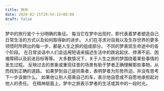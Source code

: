 ```yaml
---
title: 旅伴
date: 2020-02-15T20:54:12+08:00
draft: false
---
```


梦中的旅行是个十分明确的象征。
每当它在梦中出现时，即代表着梦者塑造自己日常生活的方式以及如何取得新的进步。
人们在寻求对自我以及生存世界的更多领悟时所跨出的每一步，都是人生之旅的组成部分。
不同的梦表现生命途中的各个阶段。
在日常谈话中人们会运用短语来描述生活中的跌宕起伏、停滞不前、困难障碍以及前进目标等等。
大多数情况下，关于人生之旅的梦围绕着某些事情的发生过程。
反映过去的景象或重现往昔的场景有助于梦者正确理解那些事物，从而找到正确的道路。
如果梦到自己是同乘者，表明梦者为形势所迫，并没有思考下一步该做什么。
如果他让别人搭乘自己的车，表示他自愿或不自愿地承担起对他人的责任。
在精神层面上，梦中之旅表示梦者的生活或其中的一段时光。
